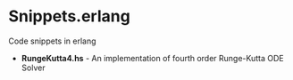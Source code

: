 Snippets.erlang
===========

Code snippets in erlang

* **RungeKutta4.hs** - An implementation of fourth order Runge-Kutta ODE Solver
